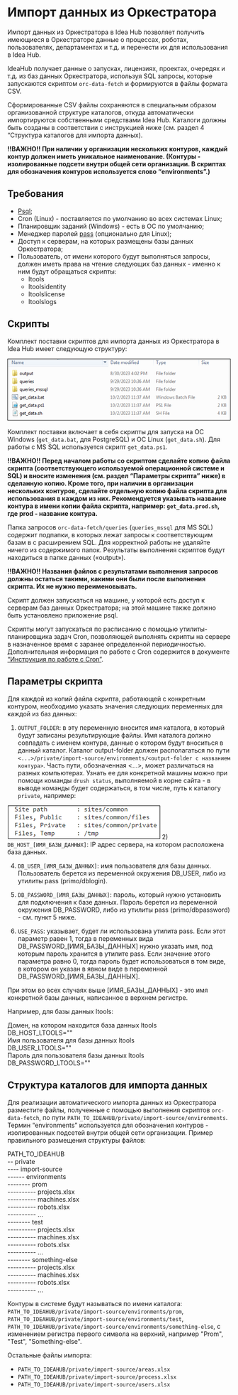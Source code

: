 # Импорт данных из Оркестратора

Импорт данных из Оркестратора в Idea Hub позволяет получить имеющиеся в Оркестраторе данные о процессах, роботах, пользователях, департаментах и т.д. и перенести их для использования в Idea Hub.

IdeaHub получает данные о запусках, лицензиях, проектах, очередях и т.д. из баз данных Оркестратора, используя SQL запросы, которые запускаются скриптом `orc-data-fetch` и формируются в файлы формата CSV.

Сформированные CSV файлы сохраняются в специальным образом организованной структуре каталогов, откуда автоматически импортируются собственными средствами Idea Hub. Каталоги должны быть созданы в соответствии с инструкцией ниже (см. раздел 4 “Структура каталогов для импорта данных). 

**!!ВАЖНО!! При наличии у организации нескольких контуров, каждый контур должен иметь уникальное наименование. (Контуры - изолированные подсети внутри общей сети организации. В скриптах для обозначения контуров используется слово “environments”.)**


## Требования
* [Psql](https://postgrespro.ru/&sa=D&source=docs&ust=1702476704920204&usg=AOvVaw3K8f-Xb71DoDMk3Cu4xoJm);
* Cron (Linux) - поставляется по умолчанию во всех системах Linux;
* Планировщик заданий (Windows) - есть в ОС по умолчанию;
* Менеджер паролей [pass](https://www.passwordstore.org/) (опционально для Linux);
* Доступ к серверам, на которых размещены базы данных Оркестратора;
* Пользователь, от имени которого будут выполняться запросы, должен иметь права на чтение следующих баз данных - именно к ним будут обращаться скрипты:  
  * ltools
  * ltoolsidentity
  * ltoolslicense
  * ltoolslogs



## Скрипты
Комплект поставки скриптов для импорта данных из Оркестратора в Idea Hub имеет следующую структуру:

![](<../.gitbook/assets/IdeaHub_OrchImport.png>)

Комплект поставки включает в себя скрипты для запуска на ОС Windows (`get_data.bat`, для PostgreSQL) и ОС Linux (`get_data.sh`). Для работы с MS SQL используется скрипт `get_data.ps1`.

**!!ВАЖНО!! Перед началом работы со скриптом сделайте копию файла скрипта (соответствующего используемой операционной системе и SQL) и вносите изменения (см. раздел “Параметры скрипта” ниже) в сделанную копию. Кроме того, при наличии в организации нескольких контуров, сделайте отдельную копию файла скрипта  для использования в каждом из них. Рекомендуется указывать название контура в имени копии файла скрипта, например: `get_data.prod.sh`, где prod - название контура.**

Папка запросов `orc-data-fetch/queries` (`queries_mssql` для MS SQL) содержит подпапки, в которых лежат запросы к соответствующим базам в с расширением SQL. Для корректной работы не удаляйте ничего из содержимого папок.
Результаты выполнения скриптов будут находиться в папке данных («output»).

**!!ВАЖНО!! Названия файлов с результатами выполнения запросов должны остаться такими, какими они были после выполнения скрипта. Их не нужно переименовывать.**

Скрипт должен запускаться на машине, у которой есть доступ к серверам баз данных Оркестратора; на этой машине также должно быть установлено приложение psql.

Скрипты могут запускаться по расписанию с помощью утилиты-планировщика задач Cron, позволяющей выполнять скрипты на сервере в назначенное время с заранее определенной периодичностью. Дополнительная информация по работе с Cron содержится в документе [“Инструкция по работе с Cron”](https://docs.primo-rpa.ru/primo-rpa/primo-idea-hub/cron).


## Параметры скрипта

Для каждой из копий файла скрипта, работающей с конкретным контуром, необходимо указать значения следующих переменных для каждой из баз данных:
1) `OUTPUT_FOLDER`: в эту переменную вносится имя каталога, в который будут записаны результирующие файлы. Имя каталога должно совпадать с именем контура, данные о котором будут вноситься в данный каталог. 
Каталог output-folder должен располагаться по пути `<...>/private/import-source/environments/<output-folder с названием контура>`. Часть пути, обозначенная <...>, может различаться на разных компьютерах. Узнать ее для конкретной машины можно при помощи команды `drush status`, выполняемой в корне сайта - в выводе команды будет содержаться, в том числе, путь к каталогу `private`, например:

![](.gitbook/assets1/DrushStatus-output.png)
2) `DB_HOST_[ИМЯ_БАЗЫ_ДАННЫХ]`: IP адрес сервера, на котором расположена база данных.
   
4) `DB_USER_[ИМЯ_БАЗЫ_ДАННЫХ]`: имя пользователя для базы данных. Пользователь берется из переменной окружения DB_USER, либо из утилиты pass (primo/dblogin).
   
6) `DB_PASSWORD_[ИМЯ_БАЗЫ_ДАННЫХ]`: пароль, который нужно установить для подключения к базе данных. Пароль берется из переменной окружения DB_PASSWORD, либо из утилиты pass (primo/dbpassword) - см. пункт 5 ниже.
   
8) `USE_PASS`: указывает, будет ли использована утилита pass. Если этот параметр равен 1, тогда в переменных вида DB_PASSWORD_[ИМЯ_БАЗЫ_ДАННЫХ] нужно указать имя, под которым пароль хранится в утилите pass. Если значение этого параметра равно 0, тогда пароль будет использоваться в том виде, в котором он указан в явном виде в переменной DB_PASSWORD_[ИМЯ_БАЗЫ_ДАННЫХ].

При этом во всех случаях выше [ИМЯ_БАЗЫ_ДАННЫХ] - это имя конкретной базы данных, написанное в верхнем регистре.

Например, для базы данных ltools:  

Домен, на котором находится база данных ltools  
DB_HOST_LTOOLS=""  
Имя пользователя для базы данных ltools  
DB_USER_LTOOLS=""  
Пароль для пользователя базы данных ltools  
DB_PASSWORD_LTOOLS=""  


## Структура каталогов для импорта данных

Для реализации автоматического импорта данных из Оркестратора разместите файлы, полученные с помощью выполнения скриптов `orc-data-fetch`, по пути `PATH_TO_IDEAHUB/private/import-source/environments`. Термин “environments” используется для обозначения контуров - изолированных подсетей внутри общей сети организации.
Пример правильного размещения структуры файлов:
 
PATH_TO_IDEAHUB  
-- private  
---- import-source  
------ environments  
-------- prom  
---------- projects.xlsx  
---------- machines.xlsx  
---------- robots.xlsx  
---------- ...  
-------- test  
---------- projects.xlsx  
---------- machines.xlsx  
---------- robots.xlsx  
---------- ...  
-------- something-else  
---------- projects.xlsx  
---------- machines.xlsx  
---------- robots.xlsx  
---------- ...  
 
Контуры в системе будут называться по имени каталога: `PATH_TO_IDEAHUB/private/import-source/environments/prom`, `PATH_TO_IDEAHUB/private/import-source/environments/test`, `PATH_TO_IDEAHUB/private/import-source/environments/something-else`, с изменением регистра первого символа на верхний, например "Prom", "Test", "Something-else".
 
Остальные файлы импорта:
- `PATH_TO_IDEAHUB/private/import-source/areas.xlsx`
- `PATH_TO_IDEAHUB/private/import-source/process.xlsx`
- `PATH_TO_IDEAHUB/private/import-source/users.xlsx`


 

